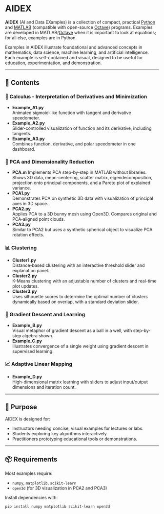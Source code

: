 # AIDEX

**AIDEX** (AI and Data EXamples) is a collection of compact, practical [Python](https://www.python.org/) and [MATLAB](https://www.mathworks.com/) (compatible with open-source [Octave](https://www.octave.org/)) programs.  Examples are developed in MATLAB/[Octave](https://www.octave.org/) when it is important to look at equations; for all else, examples are in Python.  

Examples in AIDEX illustrate foundational and advanced concepts in mathematics, data science, machine learning, and artificial intelligence. Each example is self-contained and visual, designed to be useful for education, experimentation, and demonstration. 

---

## 📁 Contents

### 🧮 Calculus - Interpretation of Derivatives and Minimization
- **Example_A1.py**  
  Animated sigmoid-like function with tangent and derivative speedometer.
- **Example_A2.py**  
  Slider-controlled visualization of function and its derivative, including tangents.
- **Example_A3.py**  
  Combines function, derivative, and polar speedometer in one dashboard.

### 🔢 PCA and Dimensionality Reduction
- **PCA.m**
  Implements PCA step-by-step in MATLAB without libraries. Shows 3D data, mean-centering, scatter matrix, eigendecomposition, projection onto principal components, and a Pareto plot of explained variance.
- **PCA1.py**  
  Demonstrates PCA on synthetic 3D data with visualization of principal axes in 3D space.
- **PCA2.py**  
  Applies PCA to a 3D bunny mesh using Open3D. Compares original and PCA-aligned point clouds.
- **PCA3.py**  
  Similar to PCA2 but uses a synthetic spherical object to visualize PCA rotation effects.

### 📊 Clustering
- **Cluster1.py**  
  Distance-based clustering with an interactive threshold slider and explanation panel.
- **Cluster2.py**  
  K-Means clustering with an adjustable number of clusters and real-time plot updates.
- **Cluster3.py**  
  Uses silhouette scores to determine the optimal number of clusters dynamically based on overlap, with a standard deviation slider.

### 🧠 Gradient Descent and Learning
- **Example_B.py**  
  Visual metaphor of gradient descent as a ball in a well, with step-by-step algebra shown.
- **Example_C.py**  
  Illustrates convergence of a single weight using gradient descent in supervised learning.

### 📈 Adaptive Linear Mapping

- **Example_D.py**  
  High-dimensional matrix learning with sliders to adjust input/output dimensions and iteration count.

---

## 🧭 Purpose

AIDEX is designed for:
- Instructors needing concise, visual examples for lectures or labs.
- Students exploring key algorithms interactively.
- Practitioners prototyping educational tools or demonstrations.

---

## 📦 Requirements

Most examples require:
- `numpy`, `matplotlib`, `scikit-learn`
- `open3d` (for 3D visualization in PCA2 and PCA3)

Install dependencies with:
```bash
pip install numpy matplotlib scikit-learn open3d
